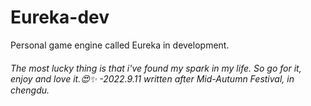 # Eureka-dev
Personal game engine called Eureka in development.

###### The most lucky thing is that i've found my spark in my life. So go for it, enjoy and love it.😍✨ -2022.9.11 written after Mid-Autumn Festival, in chengdu.
